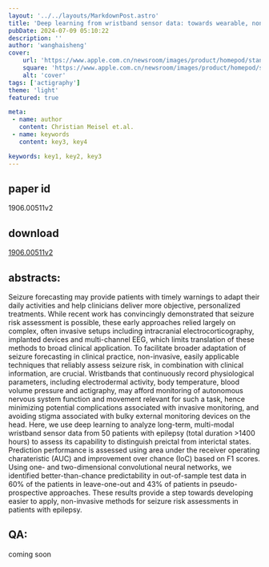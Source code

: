 ```yaml
---
layout: '../../layouts/MarkdownPost.astro'
title: 'Deep learning from wristband sensor data: towards wearable, non-invasive seizure forecasting'
pubDate: 2024-07-09 05:10:22
description: ''
author: 'wanghaisheng'
cover:
    url: 'https://www.apple.com.cn/newsroom/images/product/homepod/standard/Apple-HomePod-hero-230118_big.jpg.large_2x.jpg'
    square: 'https://www.apple.com.cn/newsroom/images/product/homepod/standard/Apple-HomePod-hero-230118_big.jpg.large_2x.jpg'
    alt: 'cover'
tags: ['actigraphy'] 
theme: 'light'
featured: true

meta:
 - name: author
   content: Christian Meisel et.al.
 - name: keywords
   content: key3, key4

keywords: key1, key2, key3
---
```


## paper id
1906.00511v2
## download
[1906.00511v2](http://arxiv.org/abs/1906.00511v2)
## abstracts:
Seizure forecasting may provide patients with timely warnings to adapt their daily activities and help clinicians deliver more objective, personalized treatments. While recent work has convincingly demonstrated that seizure risk assessment is possible, these early approaches relied largely on complex, often invasive setups including intracranial electrocorticography, implanted devices and multi-channel EEG, which limits translation of these methods to broad clinical application. To facilitate broader adaptation of seizure forecasting in clinical practice, non-invasive, easily applicable techniques that reliably assess seizure risk, in combination with clinical information, are crucial. Wristbands that continuously record physiological parameters, including electrodermal activity, body temperature, blood volume pressure and actigraphy, may afford monitoring of autonomous nervous system function and movement relevant for such a task, hence minimizing potential complications associated with invasive monitoring, and avoiding stigma associated with bulky external monitoring devices on the head. Here, we use deep learning to analyze long-term, multi-modal wristband sensor data from 50 patients with epilepsy (total duration $>$1400 hours) to assess its capability to distinguish preictal from interictal states. Prediction performance is assessed using area under the receiver operating charateristic (AUC) and improvement over chance (IoC) based on F1 scores. Using one- and two-dimensional convolutional neural networks, we identified better-than-chance predictability in out-of-sample test data in 60\% of the patients in leave-one-out and 43\% of patients in pseudo-prospective approaches. These results provide a step towards developing easier to apply, non-invasive methods for seizure risk assessments in patients with epilepsy.
## QA:
coming soon
